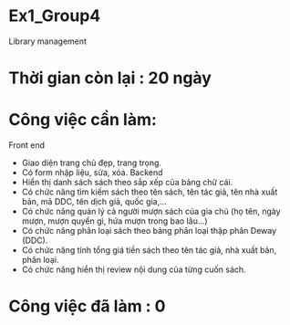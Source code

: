 # Ex1_Group4
Library management 

# Thời gian còn lại : 20 ngày

# Công việc cần làm:
Front end
- Giao diện trang chủ đẹp, trang trọng.
- Có form nhập liệu, sửa, xóa.
Backend
- Hiển thị danh sách sách theo sắp xếp của bảng chữ cái. 
- Có chức năng tìm kiếm sách theo tên sách, tên tác giả, tên nhà xuất bản, mã DDC, tên dịch giả, quốc gia,... 
- Có chức năng quản lý cả người mượn sách của gia chủ (họ tên, ngày mượn, mượn quyển gì, hứa mượn trong bao lâu...)
- Có chức năng phân loại sách theo bảng phân loại thập phân Deway (DDC). 
- Có chức năng tính tổng giá tiền sách theo tên tác giả, nhà xuất bản, phân loại. 
- Có chức năng hiển thị review nội dung của từng cuốn sách. 

# Công việc đã làm : 0
